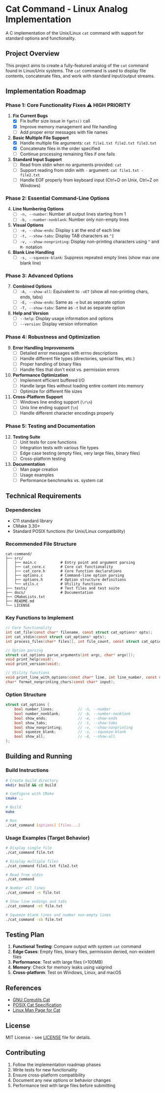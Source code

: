 # Cat Command - Linux Analog Implementation

A C implementation of the Unix/Linux `cat` command with support for standard options and functionality.

## Project Overview

This project aims to create a fully-featured analog of the `cat` command found in Linux/Unix systems. The `cat` command is used to display file contents, concatenate files, and work with standard input/output streams.

## Implementation Roadmap

### Phase 1: Core Functionality Fixes ⚠️ **HIGH PRIORITY**

1. **Fix Current Bugs**
   - [x] Fix buffer size issue in `fgets()` call
   - [x] Improve memory management and file handling
   - [ ] Add proper error messages with file names

2. **Basic Multiple File Support**
   - [x] Handle multiple file arguments: `cat file1.txt file2.txt file3.txt`
   - [x] Concatenate files in the order specified
   - [ ] Continue processing remaining files if one fails

3. **Standard Input Support**
   - [ ] Read from stdin when no arguments provided: `cat`
   - [ ] Support reading from stdin with `-` argument: `cat file1.txt - file2.txt`
   - [ ] Handle EOF properly from keyboard input (Ctrl+D on Unix, Ctrl+Z on Windows)

### Phase 2: Essential Command-Line Options

4. **Line Numbering Options**
   - [ ] `-n, --number`: Number all output lines starting from 1
   - [ ] `-b, --number-nonblank`: Number only non-empty lines

5. **Visual Options**
   - [ ] `-e, --show-ends`: Display `$` at the end of each line
   - [ ] `-t, --show-tabs`: Display TAB characters as `^I`
   - [ ] `-v, --show-nonprinting`: Display non-printing characters using `^` and `M-` notation

6. **Blank Line Handling**
   - [ ] `-s, --squeeze-blank`: Suppress repeated empty lines (show max one blank line)

### Phase 3: Advanced Options

7. **Combined Options**
   - [ ] `-A, --show-all`: Equivalent to `-vET` (show all non-printing chars, ends, tabs)
   - [ ] `-E, --show-ends`: Same as `-e` but as separate option
   - [ ] `-T, --show-tabs`: Same as `-t` but as separate option

8. **Help and Version**
   - [ ] `--help`: Display usage information and options
   - [ ] `--version`: Display version information

### Phase 4: Robustness and Optimization

9. **Error Handling Improvements**
   - [ ] Detailed error messages with errno descriptions
   - [ ] Handle different file types (directories, special files, etc.)
   - [ ] Proper handling of binary files
   - [ ] Handle files that don't exist vs. permission errors

10. **Performance Optimization**
    - [ ] Implement efficient buffered I/O
    - [ ] Handle large files without loading entire content into memory
    - [ ] Optimize for different file sizes

11. **Cross-Platform Support**
    - [ ] Windows line ending support (`\r\n`)
    - [ ] Unix line ending support (`\n`)
    - [ ] Handle different character encodings properly

### Phase 5: Testing and Documentation

12. **Testing Suite**
    - [ ] Unit tests for core functions
    - [ ] Integration tests with various file types
    - [ ] Edge case testing (empty files, very large files, binary files)
    - [ ] Cross-platform testing

13. **Documentation**
    - [ ] Man page creation
    - [ ] Usage examples
    - [ ] Performance benchmarks vs. system cat

## Technical Requirements

### Dependencies
- C11 standard library
- CMake 3.30+
- Standard POSIX functions (for Unix/Linux compatibility)

### Recommended File Structure
```
cat-command/
├── src/
│   ├── main.c           # Entry point and argument parsing
│   ├── cat_core.c       # Core cat functionality
│   ├── cat_core.h       # Core function declarations
│   ├── options.c        # Command-line option parsing
│   ├── options.h        # Option structure definitions
│   └── utils.c          # Utility functions
├── tests/               # Test files and test suite
├── docs/                # Documentation
├── CMakeLists.txt
├── README.md
└── LICENSE
```

### Key Functions to Implement

```c
// Core functionality
int cat_file(const char* filename, const struct cat_options* opts);
int cat_stdin(const struct cat_options* opts);
int process_files(char* files[], int file_count, const struct cat_options* opts);

// Option parsing
struct cat_options parse_arguments(int argc, char* argv[]);
void print_help(void);
void print_version(void);

// Utility functions
void print_line_with_options(const char* line, int line_number, const struct cat_options* opts);
char* format_nonprinting_chars(const char* input);
```

### Option Structure
```c
struct cat_options {
    bool number_lines;           // -n, --number
    bool number_nonblank;        // -b, --number-nonblank  
    bool show_ends;              // -e, --show-ends
    bool show_tabs;              // -t, --show-tabs
    bool show_nonprinting;       // -v, --show-nonprinting
    bool squeeze_blank;          // -s, --squeeze-blank
    bool show_all;               // -A, --show-all
};
```

## Building and Running

### Build Instructions
```bash
# Create build directory
mkdir build && cd build

# Configure with CMake
cmake ..

# Build
make

# Run
./cat_command [options] [files...]
```

### Usage Examples (Target Behavior)
```bash
# Display single file
./cat_command file.txt

# Display multiple files
./cat_command file1.txt file2.txt

# Read from stdin
./cat_command

# Number all lines
./cat_command -n file.txt

# Show line endings and tabs
./cat_command -et file.txt

# Squeeze blank lines and number non-empty lines
./cat_command -sb file.txt
```

## Testing Plan

1. **Functional Testing**: Compare output with system `cat` command
2. **Edge Cases**: Empty files, binary files, permission denied, non-existent files
3. **Performance**: Test with large files (>100MB)
4. **Memory**: Check for memory leaks using valgrind
5. **Cross-platform**: Test on Windows, Linux, and macOS

## References

- [GNU Coreutils Cat](https://www.gnu.org/software/coreutils/manual/html_node/cat-invocation.html)
- [POSIX Cat Specification](https://pubs.opengroup.org/onlinepubs/9699919799/utilities/cat.html)
- [Linux Man Page for Cat](https://man7.org/linux/man-pages/man1/cat.1.html)

## License

MIT License - see [LICENSE](LICENSE) file for details.

## Contributing

1. Follow the implementation roadmap phases
2. Write tests for new functionality
3. Ensure cross-platform compatibility
4. Document any new options or behavior changes
5. Performance test with large files before submitting
